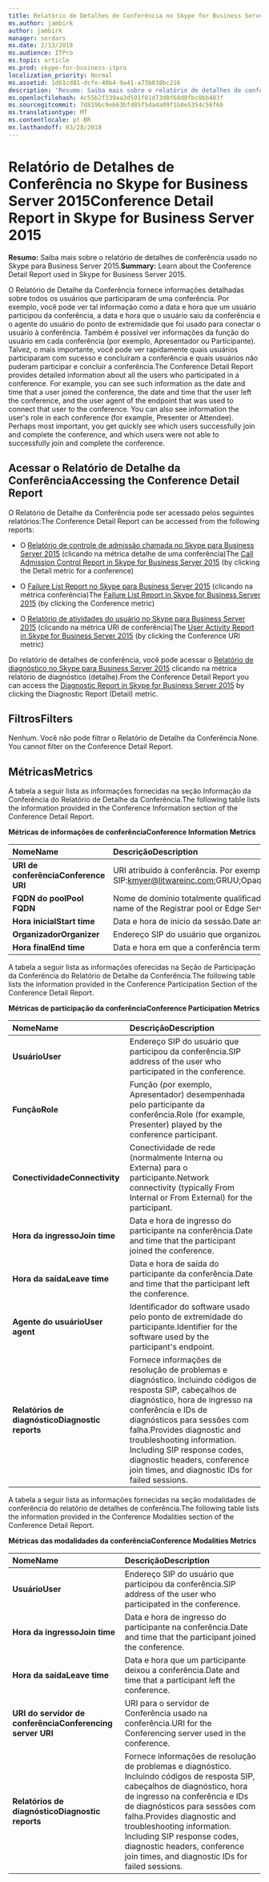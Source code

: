 ```yaml
---
title: Relatório de Detalhes de Conferência no Skype for Business Server 2015
ms.author: jambirk
author: jambirk
manager: serdars
ms.date: 2/13/2018
ms.audience: ITPro
ms.topic: article
ms.prod: skype-for-business-itpro
localization_priority: Normal
ms.assetid: 1d61cd81-dcfe-40b4-9a41-a73b038bc216
description: 'Resumo: Saiba mais sobre o relatório de detalhes de conferência usado no Skype para Business Server 2015.'
ms.openlocfilehash: 4c55b2f339aa3d591f01d73d0f60d8fbc0bb483f
ms.sourcegitcommit: 7d819bc9eb63bfd85f5dada09f1b8e5354c56f6b
ms.translationtype: MT
ms.contentlocale: pt-BR
ms.lasthandoff: 03/28/2018
---
```

# <a name="conference-detail-report-in-skype-for-business-server-2015"></a><span data-ttu-id="5b9ff-103">Relatório de Detalhes de Conferência no Skype for Business Server 2015</span><span class="sxs-lookup"><span data-stu-id="5b9ff-103">Conference Detail Report in Skype for Business Server 2015</span></span>
 
<span data-ttu-id="5b9ff-104">**Resumo:** Saiba mais sobre o relatório de detalhes de conferência usado no Skype para Business Server 2015.</span><span class="sxs-lookup"><span data-stu-id="5b9ff-104">**Summary:** Learn about the Conference Detail Report used in Skype for Business Server 2015.</span></span>
  
<span data-ttu-id="5b9ff-p101">O Relatório de Detalhe da Conferência fornece informações detalhadas sobre todos os usuários que participaram de uma conferência. Por exemplo, você pode ver tal informação como a data e hora que um usuário participou da conferência, a data e hora que o usuário saiu da conferência e o agente do usuário do ponto de extremidade que foi usado para conectar o usuário à conferência. Também é possível ver informações da função do usuário em cada conferência (por exemplo, Apresentador ou Participante). Talvez, o mais importante, você pode ver rapidamente quais usuários participaram com sucesso e concluíram a conferência e quais usuários não puderam participar e concluir a conferência.</span><span class="sxs-lookup"><span data-stu-id="5b9ff-p101">The Conference Detail Report provides detailed information about all the users who participated in a conference. For example, you can see such information as the date and time that a user joined the conference, the date and time that the user left the conference, and the user agent of the endpoint that was used to connect that user to the conference. You can also see information the user's role in each conference (for example, Presenter or Attendee). Perhaps most important, you get quickly see which users successfully join and complete the conference, and which users were not able to successfully join and complete the conference.</span></span>
  
## <a name="accessing-the-conference-detail-report"></a><span data-ttu-id="5b9ff-109">Acessar o Relatório de Detalhe da Conferência</span><span class="sxs-lookup"><span data-stu-id="5b9ff-109">Accessing the Conference Detail Report</span></span>

<span data-ttu-id="5b9ff-110">O Relatório de Detalhe da Conferência pode ser acessado pelos seguintes relatórios:</span><span class="sxs-lookup"><span data-stu-id="5b9ff-110">The Conference Detail Report can be accessed from the following reports:</span></span>
  
- <span data-ttu-id="5b9ff-111">O [Relatório de controle de admissão chamada no Skype para Business Server 2015](call-admission-control-report.md) (clicando na métrica detalhe de uma conferência)</span><span class="sxs-lookup"><span data-stu-id="5b9ff-111">The [Call Admission Control Report in Skype for Business Server 2015](call-admission-control-report.md) (by clicking the Detail metric for a conference)</span></span>
    
- <span data-ttu-id="5b9ff-112">O [Failure List Report no Skype para Business Server 2015](failure-list-report.md) (clicando na métrica conferência)</span><span class="sxs-lookup"><span data-stu-id="5b9ff-112">The [Failure List Report in Skype for Business Server 2015](failure-list-report.md) (by clicking the Conference metric)</span></span>
    
- <span data-ttu-id="5b9ff-113">O [Relatório de atividades do usuário no Skype para Business Server 2015](user-activity-report.md) (clicando na métrica URI de conferência)</span><span class="sxs-lookup"><span data-stu-id="5b9ff-113">The [User Activity Report in Skype for Business Server 2015](user-activity-report.md) (by clicking the Conference URI metric)</span></span>
    
<span data-ttu-id="5b9ff-114">Do relatório de detalhes de conferência, você pode acessar o [Relatório de diagnóstico no Skype para Business Server 2015](diagnostic-report.md) clicando na métrica relatório de diagnóstico (detalhe).</span><span class="sxs-lookup"><span data-stu-id="5b9ff-114">From the Conference Detail Report you can access the [Diagnostic Report in Skype for Business Server 2015](diagnostic-report.md) by clicking the Diagnostic Report (Detail) metric.</span></span>
  
## <a name="filters"></a><span data-ttu-id="5b9ff-115">Filtros</span><span class="sxs-lookup"><span data-stu-id="5b9ff-115">Filters</span></span>

<span data-ttu-id="5b9ff-p102">Nenhum. Você não pode filtrar o Relatório de Detalhe da Conferência.</span><span class="sxs-lookup"><span data-stu-id="5b9ff-p102">None. You cannot filter on the Conference Detail Report.</span></span>
  
## <a name="metrics"></a><span data-ttu-id="5b9ff-118">Métricas</span><span class="sxs-lookup"><span data-stu-id="5b9ff-118">Metrics</span></span>

<span data-ttu-id="5b9ff-119">A tabela a seguir lista as informações fornecidas na seção Informação da Conferência do Relatório de Detalhe da Conferência.</span><span class="sxs-lookup"><span data-stu-id="5b9ff-119">The following table lists the information provided in the Conference Information section of the Conference Detail Report.</span></span>
  
<span data-ttu-id="5b9ff-120">**Métricas de informações de conferência**</span><span class="sxs-lookup"><span data-stu-id="5b9ff-120">**Conference Information Metrics**</span></span>

|<span data-ttu-id="5b9ff-121">**Nome**</span><span class="sxs-lookup"><span data-stu-id="5b9ff-121">**Name**</span></span>|<span data-ttu-id="5b9ff-122">**Descrição**</span><span class="sxs-lookup"><span data-stu-id="5b9ff-122">**Description**</span></span>|
|:-----|:-----|
|<span data-ttu-id="5b9ff-123">**URI de conferência**</span><span class="sxs-lookup"><span data-stu-id="5b9ff-123">**Conference URI**</span></span> <br/> |<span data-ttu-id="5b9ff-p103">URI atribuído à conferência. Por exemplo:</span><span class="sxs-lookup"><span data-stu-id="5b9ff-p103">URI assigned to the conference. For example:</span></span>  <br/> <span data-ttu-id="5b9ff-126">SIP:kmyer@litwareinc.com;GRUU;Opaque=App:conf:Focus:ID:drg2y8v4</span><span class="sxs-lookup"><span data-stu-id="5b9ff-126">sip:kmyer@litwareinc.com;gruu;opaque=app:conf:focus:id:drg2y8v4</span></span>  <br/> |
|<span data-ttu-id="5b9ff-127">**FQDN do pool**</span><span class="sxs-lookup"><span data-stu-id="5b9ff-127">**Pool FQDN**</span></span> <br/> |<span data-ttu-id="5b9ff-128">Nome de domínio totalmente qualificado do pool do Registrador ou Servidor de Borda envolvido em uma sessão.</span><span class="sxs-lookup"><span data-stu-id="5b9ff-128">Fully-qualified domain name of the Registrar pool or Edge Server involved in a session.</span></span>  <br/> |
|<span data-ttu-id="5b9ff-129">**Hora inicial**</span><span class="sxs-lookup"><span data-stu-id="5b9ff-129">**Start time**</span></span> <br/> |<span data-ttu-id="5b9ff-130">Data e hora de início da sessão.</span><span class="sxs-lookup"><span data-stu-id="5b9ff-130">Date and time that the conference started.</span></span>  <br/> |
|<span data-ttu-id="5b9ff-131">**Organizador**</span><span class="sxs-lookup"><span data-stu-id="5b9ff-131">**Organizer**</span></span> <br/> |<span data-ttu-id="5b9ff-132">Endereço SIP do usuário que organizou a conferência.</span><span class="sxs-lookup"><span data-stu-id="5b9ff-132">SIP address of the user who organized the conference.</span></span>  <br/> |
|<span data-ttu-id="5b9ff-133">**Hora final**</span><span class="sxs-lookup"><span data-stu-id="5b9ff-133">**End time**</span></span> <br/> |<span data-ttu-id="5b9ff-134">Data e hora em que a conferência terminou.</span><span class="sxs-lookup"><span data-stu-id="5b9ff-134">Date and time that the conference ended.</span></span>  <br/> |
   
<span data-ttu-id="5b9ff-135">A tabela a seguir lista as informações oferecidas na Seção de Participação da Conferência do Relatório de Detalhe da Conferência.</span><span class="sxs-lookup"><span data-stu-id="5b9ff-135">The following table lists the information provided in the Conference Participation Section of the Conference Detail Report.</span></span>
  
<span data-ttu-id="5b9ff-136">**Métricas de participação da conferência**</span><span class="sxs-lookup"><span data-stu-id="5b9ff-136">**Conference Participation Metrics**</span></span>

|<span data-ttu-id="5b9ff-137">**Nome**</span><span class="sxs-lookup"><span data-stu-id="5b9ff-137">**Name**</span></span>|<span data-ttu-id="5b9ff-138">**Descrição**</span><span class="sxs-lookup"><span data-stu-id="5b9ff-138">**Description**</span></span>|
|:-----|:-----|
|<span data-ttu-id="5b9ff-139">**Usuário**</span><span class="sxs-lookup"><span data-stu-id="5b9ff-139">**User**</span></span> <br/> |<span data-ttu-id="5b9ff-140">Endereço SIP do usuário que participou da conferência.</span><span class="sxs-lookup"><span data-stu-id="5b9ff-140">SIP address of the user who participated in the conference.</span></span>  <br/> |
|<span data-ttu-id="5b9ff-141">**Função**</span><span class="sxs-lookup"><span data-stu-id="5b9ff-141">**Role**</span></span> <br/> |<span data-ttu-id="5b9ff-142">Função (por exemplo, Apresentador) desempenhada pelo participante da conferência.</span><span class="sxs-lookup"><span data-stu-id="5b9ff-142">Role (for example, Presenter) played by the conference participant.</span></span>  <br/> |
|<span data-ttu-id="5b9ff-143">**Conectividade**</span><span class="sxs-lookup"><span data-stu-id="5b9ff-143">**Connectivity**</span></span> <br/> |<span data-ttu-id="5b9ff-144">Conectividade de rede (normalmente Interna ou Externa) para o participante.</span><span class="sxs-lookup"><span data-stu-id="5b9ff-144">Network connectivity (typically From Internal or From External) for the participant.</span></span>  <br/> |
|<span data-ttu-id="5b9ff-145">**Hora da ingresso**</span><span class="sxs-lookup"><span data-stu-id="5b9ff-145">**Join time**</span></span> <br/> |<span data-ttu-id="5b9ff-146">Data e hora de ingresso do participante na conferência.</span><span class="sxs-lookup"><span data-stu-id="5b9ff-146">Date and time that the participant joined the conference.</span></span>  <br/> |
|<span data-ttu-id="5b9ff-147">**Hora da saída**</span><span class="sxs-lookup"><span data-stu-id="5b9ff-147">**Leave time**</span></span> <br/> |<span data-ttu-id="5b9ff-148">Data e hora de saída do participante da conferência.</span><span class="sxs-lookup"><span data-stu-id="5b9ff-148">Date and time that the participant left the conference.</span></span>  <br/> |
|<span data-ttu-id="5b9ff-149">**Agente do usuário**</span><span class="sxs-lookup"><span data-stu-id="5b9ff-149">**User agent**</span></span> <br/> |<span data-ttu-id="5b9ff-150">Identificador do software usado pelo ponto de extremidade do participante.</span><span class="sxs-lookup"><span data-stu-id="5b9ff-150">Identifier for the software used by the participant's endpoint.</span></span>  <br/> |
|<span data-ttu-id="5b9ff-151">**Relatórios de diagnóstico**</span><span class="sxs-lookup"><span data-stu-id="5b9ff-151">**Diagnostic reports**</span></span> <br/> |<span data-ttu-id="5b9ff-p104">Fornece informações de resolução de problemas e diagnóstico. Incluindo códigos de resposta SIP, cabeçalhos de diagnóstico, hora de ingresso na conferência e IDs de diagnósticos para sessões com falha.</span><span class="sxs-lookup"><span data-stu-id="5b9ff-p104">Provides diagnostic and troubleshooting information. Including SIP response codes, diagnostic headers, conference join times, and diagnostic IDs for failed sessions.</span></span>  <br/> |
   
<span data-ttu-id="5b9ff-154">A tabela a seguir lista as informações fornecidas na seção modalidades de conferência do relatório de detalhes de conferência.</span><span class="sxs-lookup"><span data-stu-id="5b9ff-154">The following table lists the information provided in the Conference Modalities section of the Conference Detail Report.</span></span>
  
<span data-ttu-id="5b9ff-155">**Métricas das modalidades da conferência**</span><span class="sxs-lookup"><span data-stu-id="5b9ff-155">**Conference Modalities Metrics**</span></span>

|<span data-ttu-id="5b9ff-156">**Nome**</span><span class="sxs-lookup"><span data-stu-id="5b9ff-156">**Name**</span></span>|<span data-ttu-id="5b9ff-157">**Descrição**</span><span class="sxs-lookup"><span data-stu-id="5b9ff-157">**Description**</span></span>|
|:-----|:-----|
|<span data-ttu-id="5b9ff-158">**Usuário**</span><span class="sxs-lookup"><span data-stu-id="5b9ff-158">**User**</span></span> <br/> |<span data-ttu-id="5b9ff-159">Endereço SIP do usuário que participou da conferência.</span><span class="sxs-lookup"><span data-stu-id="5b9ff-159">SIP address of the user who participated in the conference.</span></span>  <br/> |
|<span data-ttu-id="5b9ff-160">**Hora da ingresso**</span><span class="sxs-lookup"><span data-stu-id="5b9ff-160">**Join time**</span></span> <br/> |<span data-ttu-id="5b9ff-161">Data e hora de ingresso do participante na conferência.</span><span class="sxs-lookup"><span data-stu-id="5b9ff-161">Date and time that the participant joined the conference.</span></span>  <br/> |
|<span data-ttu-id="5b9ff-162">**Hora da saída**</span><span class="sxs-lookup"><span data-stu-id="5b9ff-162">**Leave time**</span></span> <br/> |<span data-ttu-id="5b9ff-163">Data e hora que um participante deixou a conferência.</span><span class="sxs-lookup"><span data-stu-id="5b9ff-163">Date and time that a participant left the conference.</span></span>  <br/> |
|<span data-ttu-id="5b9ff-164">**URI do servidor de conferência**</span><span class="sxs-lookup"><span data-stu-id="5b9ff-164">**Conferencing server URI**</span></span> <br/> |<span data-ttu-id="5b9ff-165">URI para o servidor de Conferência usado na conferência.</span><span class="sxs-lookup"><span data-stu-id="5b9ff-165">URI for the Conferencing server used in the conference.</span></span>  <br/> |
|<span data-ttu-id="5b9ff-166">**Relatórios de diagnóstico**</span><span class="sxs-lookup"><span data-stu-id="5b9ff-166">**Diagnostic reports**</span></span> <br/> |<span data-ttu-id="5b9ff-p105">Fornece informações de resolução de problemas e diagnóstico. Incluindo códigos de resposta SIP, cabeçalhos de diagnóstico, hora de ingresso na conferência e IDs de diagnósticos para sessões com falha.</span><span class="sxs-lookup"><span data-stu-id="5b9ff-p105">Provides diagnostic and troubleshooting information. Including SIP response codes, diagnostic headers, conference join times, and diagnostic IDs for failed sessions.</span></span>  <br/> |
   


